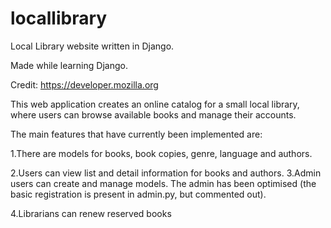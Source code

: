 # locallibrary

Local Library website written in Django.

Made while learning Django.

Credit: https://developer.mozilla.org

This web application creates an online catalog for a small local library, where users can browse available books and manage their accounts.

The main features that have currently been implemented are:
  
  1.There are models for books, book copies, genre, language and authors.
  
  2.Users can view list and detail information for books and authors.
  3.Admin users can create and manage models. The admin has been optimised (the basic registration is present in admin.py, but commented out).
  
  4.Librarians can renew reserved books

  

